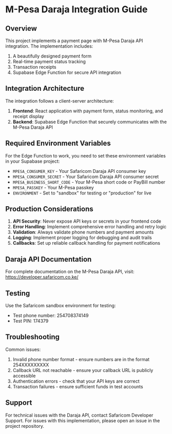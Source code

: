 # M-Pesa Daraja Integration Guide

## Overview

This project implements a payment page with M-Pesa Daraja API integration. The implementation includes:

1. A beautifully designed payment form
2. Real-time payment status tracking
3. Transaction receipts
4. Supabase Edge Function for secure API integration

## Integration Architecture

The integration follows a client-server architecture:

1. **Frontend**: React application with payment form, status monitoring, and receipt display
2. **Backend**: Supabase Edge Function that securely communicates with the M-Pesa Daraja API

## Required Environment Variables

For the Edge Function to work, you need to set these environment variables in your Supabase project:

- `MPESA_CONSUMER_KEY` - Your Safaricom Daraja API consumer key
- `MPESA_CONSUMER_SECRET` - Your Safaricom Daraja API consumer secret
- `MPESA_BUSINESS_SHORT_CODE` - Your M-Pesa short code or PayBill number
- `MPESA_PASSKEY` - Your M-Pesa passkey
- `ENVIRONMENT` - Set to "sandbox" for testing or "production" for live

## Production Considerations

1. **API Security**: Never expose API keys or secrets in your frontend code
2. **Error Handling**: Implement comprehensive error handling and retry logic
3. **Validation**: Always validate phone numbers and payment amounts
4. **Logging**: Implement proper logging for debugging and audit trails
5. **Callbacks**: Set up reliable callback handling for payment notifications

## Daraja API Documentation

For complete documentation on the M-Pesa Daraja API, visit:
https://developer.safaricom.co.ke/

## Testing

Use the Safaricom sandbox environment for testing:
- Test phone number: 254708374149
- Test PIN: 174379

## Troubleshooting

Common issues:
1. Invalid phone number format - ensure numbers are in the format 254XXXXXXXXX
2. Callback URL not reachable - ensure your callback URL is publicly accessible
3. Authentication errors - check that your API keys are correct
4. Transaction failures - ensure sufficient funds in test accounts

## Support

For technical issues with the Daraja API, contact Safaricom Developer Support.
For issues with this implementation, please open an issue in the project repository.